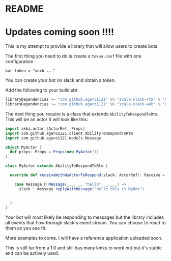# README #

# Updates coming soon !!!!

This is my attempt to provide a library that will allow users to create bots.

The first thing you need to do is create a `token.conf` file with one configuration.

`bot-token = "xoxb-..."`

You can create your bot on slack and obtain a token.

Add the following to your build.sbt

```scala
libraryDependencies += "com.github.agaro1121" %% "scala-slack-rtm" % "0.2.13"
libraryDependencies += "com.github.agaro1121" %% "scala-slack-web" % "0.2.13"
```


The next thing you require is a class that extends `AbilityToRespondToRtm`
This will be an actor
It will look like this:

```scala
import akka.actor.{ActorRef, Props}
import com.github.agaro1121.client.AbilityToRespondToRtm
import com.github.agaro1121.models.Message

object MyActor {
  def props: Props = Props(new MyActor())
}

class MyActor extends AbilityToRespondToRtm {

  override def receiveWithWsActorToRespond(slack: ActorRef): Receive = {

    case message @ Message(_,_, _, "hello", _,_,_) =>
      slack ! message.replyWithMessage("Hello this is MyBot")

    
  }
}
```
Your bot will most likely be responding to messages but the library includes all events that flow through 
slack's event stream. You can choose to react to them as you see fit.

More examples to come. I will have a reference application uploaded soon.

This is still far from a 1.0 and still has many kinks to work out but it's stable and can be actively used.
